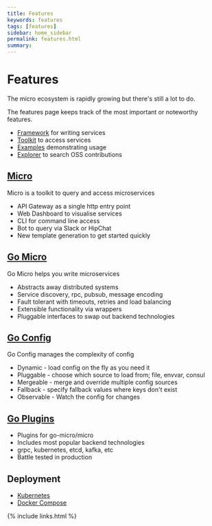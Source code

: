 ```yaml
---
title: Features
keywords: features
tags: [features]
sidebar: home_sidebar
permalink: features.html
summary: 
---
```


# Features

The micro ecosystem is rapidly growing but there's still a lot to do.

The features page keeps track of the most important or noteworthy features.

- [Framework](https://github.com/micro/go-micro) for writing services
- [Toolkit](https://github.com/micro/micro) to access services
- [Examples](https://github.com/micro/examples) demonstrating usage
- [Explorer](https://micro.mu/explore/) to search OSS contributions

## [Micro](https://github.com/micro/micro)

Micro is a toolkit to query and access microservices

* API Gateway as a single http entry point
* Web Dashboard to visualise services
* CLI for command line access
* Bot to query via Slack or HipChat
* New template generation to get started quickly

## [Go Micro](https://github.com/micro/go-micro)

Go Micro helps you write microservices

* Abstracts away distributed systems
* Service discovery, rpc, pubsub, message encoding
* Fault tolerant with timeouts, retries and load balancing
* Extensible functionality via wrappers
* Pluggable interfaces to swap out backend technologies

## [Go Config](https://github.com/micro/go-config)

Go Config manages the complexity of config

* Dynamic - load config on the fly as you need it
* Pluggable - choose which source to load from; file, envvar, consul
* Mergeable - merge and override multiple config sources
* Fallback - specify fallback values where keys don't exist
* Observable - Watch the config for changes

## [Go Plugins](https://github.com/micro/go-plugins)

* Plugins for go-micro/micro
* Includes most popular backend technologies
* grpc, kubernetes, etcd, kafka, etc
* Battle tested in production

## Deployment

* [Kubernetes](https://github.com/micro/kubernetes)
* [Docker Compose](https://github.com/micro/micro/blob/master/.compose.yml)


{% include links.html %}
